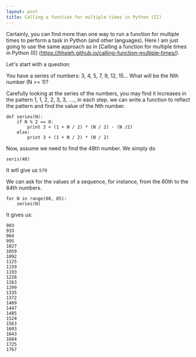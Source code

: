 ```yaml
---
layout: post
title: Calling a function for multiple times in Python (II)
---
```


Certainly, you can find more than one way to run a function for multiple times to perform a task in Python (and other languages).  Here I am just going to use the same approach as in [Calling a function for multiple times in Python (I)] (https://hhsieh.github.io/calling-function-multiple-times/).

Let's start with a question:

You have a series of numbers: 3, 4, 5, 7, 9, 12, 15... What will be the Nth number (N >= 1)?

Carefully looking at the series of the numbers, you may find it increases in the pattern 1, 1, 2, 2, 3, 3, ...., in each step. we can write a function to reflect the pattern and find the value of the Nth number.

    def series(N):
        if N % 2 == 0:
            print 3 + (1 + N / 2) * (N / 2) - (N /2)
        else:
            print 3 + (1 + N / 2) * (N / 2)
        
Now, assume we need to find the 48th number. We simply do 

    seris(48)
    
It will give us `579`

We can ask for the values of a sequence, for instance, from the 60th to the 84th numbers.

    for N in range(60, 85):
        series(N)
        
It gives us:
    
    903
    933
    964
    995
    1027
    1059
    1092
    1125
    1159
    1193
    1228
    1263
    1299
    1335
    1372
    1409
    1447
    1485
    1524
    1563
    1603
    1643
    1684
    1725
    1767

    
    

